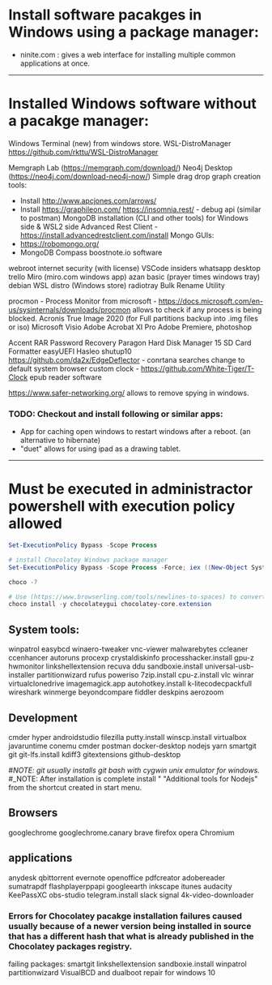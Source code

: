 # Install software pacakges in Windows using a package manager:
- ninite.com : gives a web interface for installing multiple common applications at once.
___

# Installed Windows software without a pacakge manager:
Windows Terminal (new) from windows store.
WSL-DistroManager https://github.com/rkttu/WSL-DistroManager

Memgraph Lab (https://memgraph.com/download/)
Neo4j Desktop (https://neo4j.com/download-neo4j-now/)
Simple drag drop graph creation tools:
  - Install http://www.apcjones.com/arrows/
  - Install https://graphileon.com/
https://insomnia.rest/ - debug api (similar to postman)
MongoDB installation (CLI and other tools) for Windows side & WSL2 side
Advanced Rest Client - https://install.advancedrestclient.com/install
Mongo GUIs: 
  - https://robomongo.org/
  - MongoDB Compass
boostnote.io software

webroot internet security (with license)
VSCode insiders
whatsapp desktop
trello
Miro (miro.com windows app)
azan basic (prayer times windows tray)
debian WSL distro (Windows store)
radiotray
Bulk Rename Utility

procmon - Process Monitor from microsoft - https://docs.microsoft.com/en-us/sysinternals/downloads/procmon allows to check if any process is being blocked.
Acronis True Image 2020 (for Full partitions backup into .img files or iso)
Microsoft Visio
Adobe Acrobat XI Pro 
Adobe Premiere, photoshop

Accent RAR Password Recovery 
Paragon Hard Disk Manager 15 
SD Card Formatter 
easyUEFI Hasleo
shutup10
https://github.com/da2x/EdgeDeflector - conrtana searches change to default system browser 
custom clock - https://github.com/White-Tiger/T-Clock
epub reader software

https://www.safer-networking.org/ allows to remove spying in windows.

### TODO: Checkout and install following or similar apps: 
- App for caching open windows to restart windows after a reboot. (an alternative to hibernate)
- "duet" allows for using ipad as a drawing tablet.
___

# Must be executed in administractor powershell with execution policy allowed
```powershell
Set-ExecutionPolicy Bypass -Scope Process

# install Chocolatey Windows package manager
Set-ExecutionPolicy Bypass -Scope Process -Force; iex ((New-Object System.Net.WebClient).DownloadString('https://chocolatey.org/install.ps1'))

choco -?

# Use (https://www.browserling.com/tools/newlines-to-spaces) to convert new lines to spaces to build the command of installing all applications.
choco install -y chocolateygui chocolatey-core.extension
```

## System tools: 
winpatrol
easybcd
winaero-tweaker
vnc-viewer
malwarebytes
ccleaner ccenhancer
autoruns
procexp
crystaldiskinfo
processhacker.install
gpu-z
hwmonitor
linkshellextension
recuva
ddu
sandboxie.install
universal-usb-installer
partitionwizard
rufus
poweriso
7zip.install 
cpu-z.install
vlc 
winrar 
virtualclonedrive
imagemagick.app
autohotkey.install
k-litecodecpackfull
wireshark
winmerge
beyondcompare
fiddler
deskpins
aerozoom

## Development
cmder
hyper
androidstudio
filezilla
putty.install 
winscp.install
virtualbox
javaruntime
conemu
cmder
postman
docker-desktop
nodejs
yarn
smartgit
git 
git-lfs.install
kdiff3
gitextensions
github-desktop

#_NOTE: git usually installs git bash with cygwin unix emulator for windows._
#_NOTE: After installation is complete install " "Additional tools for Nodejs" from the shortcut created in start menu.

## Browsers
googlechrome
googlechrome.canary
brave
firefox 
opera
Chromium

## applications
anydesk
qbittorrent
evernote
openoffice
pdfcreator
adobereader
sumatrapdf
flashplayerppapi 
googleearth
inkscape
itunes 
audacity
KeePassXC 
obs-studio
telegram.install
slack
signal
4k-video-downloader


### Errors for Chocolatey pacakge installation failures caused usually because of a newer version being installed in source that has a different hash that what is already published in the Chocolatey packages registry.
failing packages:
smartgit
linkshellextension
sandboxie.install
winpatrol
partitionwizard
VisualBCD and dualboot repair for windows 10
